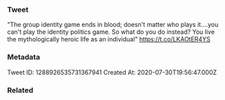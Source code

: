 ### Tweet
"The group identity game ends in blood; doesn't matter who plays it....you can't play the identity politics game. So what do you do instead? You live the mythologically heroic life as an individual" https://t.co/LKAOtER4YS

### Metadata
Tweet ID: 1288926535731367941
Created At: 2020-07-30T19:56:47.000Z

### Related

